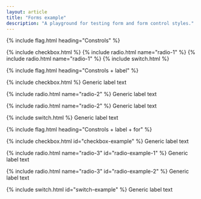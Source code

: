 ```yaml
---
layout: article
title: "Forms example"
description: "A playground for testing form and form control styles."
---
```


{% include flag.html heading="Constrols" %}

<div>
  {% include checkbox.html %}
  {% include radio.html name="radio-1" %}
  {% include radio.html name="radio-1" %}
  {% include switch.html %}
</div>

{% include flag.html heading="Constrols + label" %}

<div>
  <p>
    <label>
      {% include checkbox.html %}
      Generic label text
    </label>
  </p>
  <p>
    <label>
      {% include radio.html name="radio-2" %}
      Generic label text
    </label>
  </p>
  <p>
    <label>
      {% include radio.html name="radio-2" %}
      Generic label text
    </label>
  </p>
  <p>
    <label>
      {% include switch.html %}
      Generic label text
    </label>
  </p>
</div>

{% include flag.html heading="Constrols + label + for" %}

<div>
  <p class="level">
    {% include checkbox.html id="checkbox-example" %}
    <label for="checkbox-example">
      Generic label text
    </label>
  </p>
  <p class="level">
    {% include radio.html name="radio-3" id="radio-example-1" %}
    <label for="radio-example-1">
      Generic label text
    </label>
  </p>
  <p class="level">
    {% include radio.html name="radio-3" id="radio-example-2" %}
    <label for="radio-example-2">
      Generic label text
    </label>
  </p>
  <p class="level">
    {% include switch.html id="switch-example" %}
    <label for="switch-example">
      Generic label text
    </label>
  </p>
</div>
